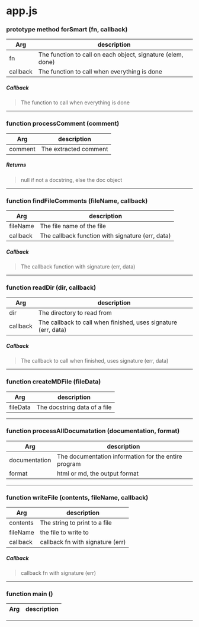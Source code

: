 # app.js
### prototype method forSmart (fn, callback) 

  | Arg | description |
  |-----|-------------|
  |fn|The function to call on each object, signature (elem, done)|
 |callback|The function to call when everything is done|
 

##### Callback 
> The function to call when everything is done

---

### function processComment (comment) 

  | Arg | description |
  |-----|-------------|
  |comment|The extracted comment|
 

##### Returns 
> null if not a docstring, else the doc object

---

### function findFileComments (fileName, callback) 

  | Arg | description |
  |-----|-------------|
  |fileName|The file name of the file|
 |callback|The callback function with signature (err, data)|
 

##### Callback 
> The callback function with signature (err, data)

---

### function readDir (dir, callback) 

  | Arg | description |
  |-----|-------------|
  |dir|The directory to read from|
 |callback|The callback to call when finished, uses signature (err, data)|
 

##### Callback 
> The callback to call when finished, uses signature (err, data)

---

### function createMDFile (fileData) 

  | Arg | description |
  |-----|-------------|
  |fileData|The docstring data of a file|
 

---

### function processAllDocumatation (documentation, format) 

  | Arg | description |
  |-----|-------------|
  |documentation|The documentation information for the entire program|
 |format|html or md, the output format|
 

---

### function writeFile (contents, fileName, callback) 

  | Arg | description |
  |-----|-------------|
  |contents|The string to print to a file|
 |fileName|the file to write to|
 |callback|callback fn with signature (err)|
 

##### Callback 
> callback fn with signature (err)

---

### function main () 

  | Arg | description |
  |-----|-------------|
  

---
